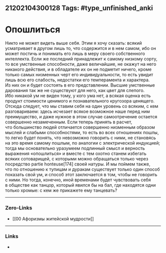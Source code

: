 21202104300128
Tags: #type_unfinished_anki
---
# Опошлиться

Никто не может видеть выше себя. Этим я хочу сказать: всякий усматривает в другом лишь то, что содержится и в нем самом, ибо он может постичь и понимать его лишь в меру своего собственного интеллекта. Если же последний принадлежит к самому низкому сорту, то все умственные способности, даже величайшие, не окажут на него никакого действия, и в обладателе их он не подметит ничего, кроме только самых низменных черт его индивидуальности, то есть увидит лишь всю его слабость, недостатки его темперамента и характера. Из них он и будет состоять в его представлении. Высшие умственные дарования так же не существуют для него, как цвет для слепого. Ибо никакой ум не виден тому, у кого ума нет, а всякая оценка есть продукт стоимости ценимого и познавательного кругозора ценящего. Отсюда следует, что мы ставим себя на один уровень со всяким, с кем разговариваем: здесь исчезает всякое возможное наше перед ним преимущество, и даже нужное в этом случае самоотречение остается совершенно незамеченным. Если теперь принять в расчет, что большинство людей отличается совершенно низменным образом мыслей и слабыми способностями, то есть во всех отношениях пошлы, то легко будет понять, что невозможно говорить с ними, не становясь на это время самому пошлым, по аналогии с электрической индукцией; тогда мы основательно уразумеем подлинный смысл и верность выражения «опошлиться» и вместе с тем охотно станем избегать всяких сотоварищей, с которыми можно обращаться только через посредство partie honteuse[174] своей натуры. И мы поймем также, что по отношению к тупицам и дуракам существует только один способ показать свой ум, и способ этот заключается в том, чтобы не говорить с ними. Но тогда, конечно, иной временами будет чувствовать себя в обществе как танцор, который явился бы на бал, где находятся одни только хромые: с кем же прикажете ему танцевать?

---
### Zero-Links
- [[00 Афоризмы житейской мудрости]]
---
### Links
-